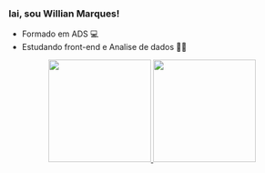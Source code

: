 ### Iai, sou Willian Marques!

- Formado em ADS 💻
- Estudando front-end e Analise de dados 👨‍💻

<div align="center">
  <a href="https://github.com/wxllxvn">
  <img height="180em" src="https://github-readme-stats.vercel.app/api?username=WillianMarques&show_icons=true&theme=dracula&include_all_commits=true&count_private=true"/>
  <img height="180em" src="https://github-readme-stats.vercel.app/api/top-langs/?username=rafaballerini&layout=compact&langs_count=7&theme=dracula"/>
</div>

